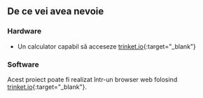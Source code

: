 ## De ce vei avea nevoie

### Hardware

+ Un calculator capabil să acceseze [trinket.io](https://trinket.io){:target="_blank"}

### Software

Acest proiect poate fi realizat într-un browser web folosind [trinket.io](https://trinket.io){:target="_blank"}.
